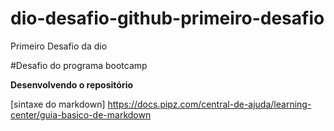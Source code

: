 # dio-desafio-github-primeiro-desafio
Primeiro Desafio da dio 

#Desafio do programa bootcamp 

**Desenvolvendo o repositório**

[sintaxe do markdown] https://docs.pipz.com/central-de-ajuda/learning-center/guia-basico-de-markdown
